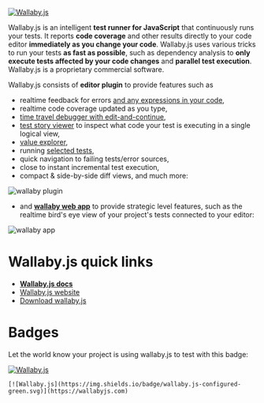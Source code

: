 [![Wallaby.js](https://img.shields.io/badge/wallaby.js-configured-green.svg)](https://wallabyjs.com)

Wallaby.js is an intelligent **test runner for JavaScript** that continuously runs your tests. It reports **code coverage** and other results directly to your code editor **immediately as you change your code**. Wallaby.js uses various tricks to run your tests **as fast as possible**, such as dependency analysis to **only execute tests affected by your code changes** and **parallel test execution**. Wallaby.js is a proprietary commercial software.

Wallaby.js consists of **editor plugin** to provide features such as
- realtime feedback for errors [and any expressions in your code](/docs/intro/advanced-logging.html),
- realtime code coverage updated as you type,
- [time travel debugger with edit-and-continue](/docs/intro/time-travel-debugger.html),
- [test story viewer](/docs/intro/test-stories.html) to inspect what code your test is executing in a single logical view,
- [value explorer](/docs/intro/value-explorer.html),
- running [selected tests](/docs/intro/selected-tests.html),
- quick navigation to failing tests/error sources,
- close to instant incremental test execution,
- compact & side-by-side diff views, and much more:

![wallaby plugin](http://wallabyjs.com/assets/img/wallabyInActionLarge.gif)

- and **[wallaby web app](/docs/intro/get-started-wallaby-app.html)** to provide strategic level features, such as the realtime bird's eye view of your project's tests connected to your editor:

![wallaby app](http://wallabyjs.com/assets/img/wallabyapp1.gif)


# Wallaby.js quick links
- **[Wallaby.js docs](http://wallabyjs.com/docs)**
- [Wallaby.js website](http://wallabyjs.com)
- [Download wallaby.js](https://wallabyjs.com/download)

# Badges

Let the world know your project is using wallaby.js to test with this badge:

[![Wallaby.js](https://img.shields.io/badge/wallaby.js-configured-green.svg)](https://wallabyjs.com)

```
[![Wallaby.js](https://img.shields.io/badge/wallaby.js-configured-green.svg)](https://wallabyjs.com)
```

